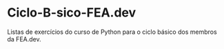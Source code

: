 # Ciclo-B-sico-FEA.dev
Listas de exercícios do curso de Python para o ciclo básico dos membros da FEA.dev.
